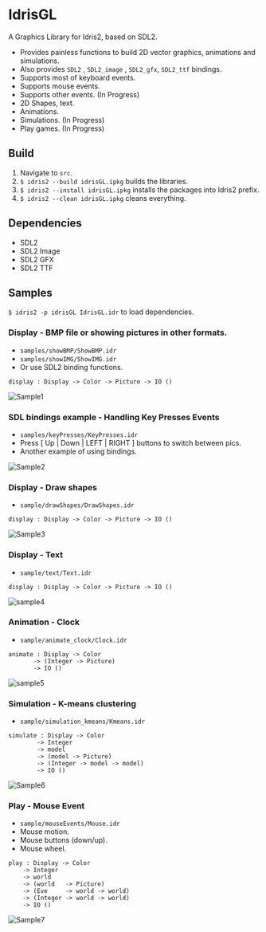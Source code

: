 # IdrisGL
A Graphics Library for Idris2, based on SDL2.

- Provides painless functions to build 2D vector graphics, animations and simulations.
- Also provides `SDL2` , `SDL2_image` , `SDL2_gfx`,  `SDL2_ttf` bindings.
- Supports most of keyboard events.
- Supports mouse events.
- Supports other events. (In Progress)
- 2D Shapes, text. 
- Animations.
- Simulations. (In Progress)
- Play games. (In Progress)

## Build

1. Navigate to `src`.
2. `$ idris2 --build idrisGL.ipkg` builds the libraries.
3. `$ idris2 --install idrisGL.ipkg` installs the packages into Idris2 prefix.
4. `$ idris2 --clean idrisGL.ipkg` cleans everything.

## Dependencies

- SDL2
- SDL2 Image
- SDL2 GFX
- SDL2 TTF

## Samples

`$ idris2 -p idrisGL IdrisGL.idr` to load dependencies.

### Display - BMP file or showing pictures in other formats.

- `samples/showBMP/ShowBMP.idr`
- `samples/showIMG/ShowIMG.idr`
- Or use SDL2 binding functions.

```
display : Display -> Color -> Picture -> IO ()
```

![Sample1](./img/sample1.png)

### SDL bindings example - Handling Key Presses Events

- `samples/keyPresses/KeyPresses.idr`
- Press [ Up | Down | LEFT | RIGHT ] buttons to switch between pics.
- Another example of using bindings.

![Sample2](./img/sample2.png)

### Display - Draw shapes

- `sample/drawShapes/DrawShapes.idr`

```
display : Display -> Color -> Picture -> IO ()
```



![Sample3](./img/sample3.png)

### Display - Text

- `sample/text/Text.idr`

```
display : Display -> Color -> Picture -> IO ()
```



![sample4](./img/sample4.png)

### Animation - Clock

- `sample/animate_clock/Clock.idr`

```
animate : Display -> Color 
       -> (Integer -> Picture)
       -> IO ()
```

![sample5](./img/sample5.gif)

### Simulation - K-means clustering

- `sample/simulation_kmeans/Kmeans.idr`

```
simulate : Display -> Color 
        -> Integer
        -> model
        -> (model -> Picture)
        -> (Integer -> model -> model)
        -> IO ()
```

![Sample6](./img/sample6.gif)

### Play - Mouse Event

- `sample/mouseEvents/Mouse.idr`
- Mouse motion.
- Mouse buttons (down/up).
- Mouse wheel.

```
play : Display -> Color
    -> Integer
    -> world
    -> (world   -> Picture)
    -> (Eve     -> world -> world)
    -> (Integer -> world -> world)
    -> IO ()
```

![Sample7](./img/sample7.gif)

